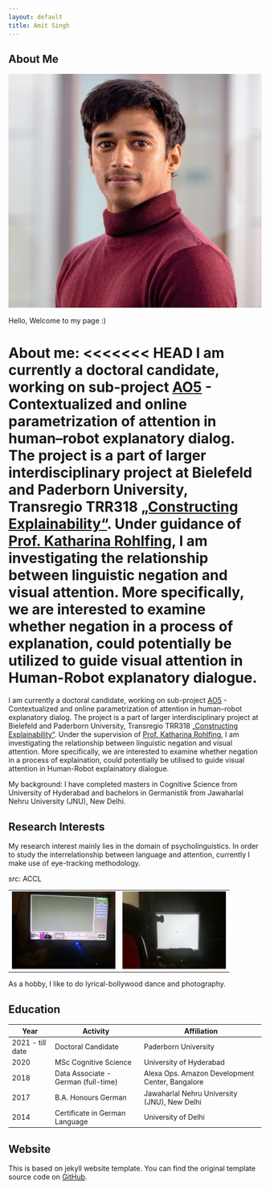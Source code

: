 ```yaml
---
layout: default
title: Amit Singh
---
```


## About Me

<img class="profile-picture" src="profile_picture.jpg">

Hello, Welcome to my page :)

About me:
<<<<<<< HEAD
I am currently a doctoral candidate, working on sub-project [AO5](https://trr318.uni-paderborn.de/projekte/a05) - Contextualized and online parametrization of attention in human–robot explanatory dialog. The project is a part of larger interdisciplinary project at Bielefeld and Paderborn University, Transregio TRR318 [„Constructing Explainability“](https://trr318.uni-paderborn.de). Under guidance of [Prof. Katharina Rohlfing](https://kw.uni-paderborn.de/institut-fuer-germanistik-und-vergleichende-literaturwissenschaft/germanistische-und-allgemeine-sprachwissenschaft/rohlfing/team/prof-dr-katharina-rohlfing/50352), I am investigating the relationship between linguistic negation and visual attention. More specifically, we are interested to examine whether negation in a process of explanation, could potentially be utilized to guide visual attention in Human-Robot explanatory dialogue. 
=======
I am currently a doctoral candidate, working on sub-project [AO5](https://trr318.uni-paderborn.de/projekte/a05) - Contextualized and online parametrization of attention in human–robot explanatory dialog. The project is a part of larger interdisciplinary project at Bielefeld and Paderborn University, Transregio TRR318 [„Constructing Explainability“](https://trr318.uni-paderborn.de). Under the supervision of [Prof. Katharina Rohlfing](https://kw.uni-paderborn.de/institut-fuer-germanistik-und-vergleichende-literaturwissenschaft/germanistische-und-allgemeine-sprachwissenschaft/rohlfing/team/prof-dr-katharina-rohlfing/50352), I am investigating the relationship between linguistic negation and visual attention. More specifically, we are interested to examine whether negation in a process of explaination, could potentially be utilised to guide visual attention in Human-Robot explainatory dialogue. 


My background:
I have completed masters in Cognitive Science from University of Hyderabad and bachelors in Germanistik from Jawaharlal Nehru University (JNU), New Delhi.


## Research Interests

My research interest mainly lies in the domain of psycholinguistics. In order to study the interrelationship between language and attention, currently I make use of eye-tracking methodology. 
<table>
src: ACCL
  <tr>
    <td><img src="images/eyetrack1.gif"></td>
    <td><img src="images/eyetrack2.gif"></td>
  </tr>
 </table>

As a hobby, I like to do lyrical-bollywood dance and photography.
## Education

Year | Activity | Affiliation
-----|------- | -----------
2021 - till date | Doctoral Candidate | Paderborn University
2020 | MSc Cognitive Science | University of Hyderabad 
2018 | Data Associate - German (full-time)| Alexa Ops. Amazon Development Center, Bangalore
2017 | B.A. Honours German | Jawaharlal Nehru University (JNU), New Delhi
2014 | Certificate in German Language | University of Delhi




## Website
This is based on jekyll website template. You can find the original template source code on [GitHub](https://github.com/bk2dcradle/researcher).